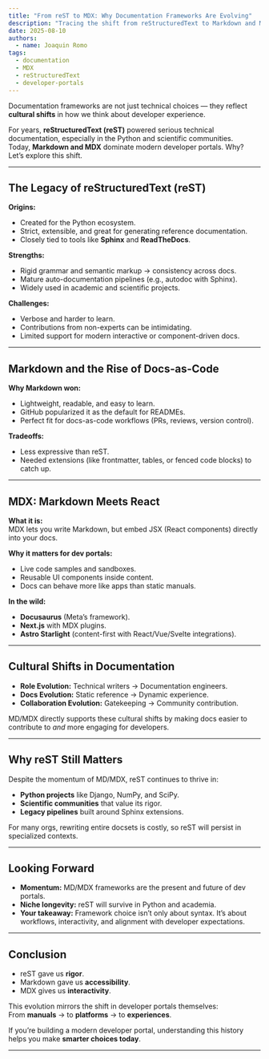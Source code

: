 ```yaml
---
title: "From reST to MDX: Why Documentation Frameworks Are Evolving"
description: "Tracing the shift from reStructuredText to Markdown and MDX, and what it means for modern developer portals."
date: 2025-08-10
authors:
  - name: Joaquin Romo
tags:
  - documentation
  - MDX
  - reStructuredText
  - developer-portals
---
```


Documentation frameworks are not just technical choices — they reflect **cultural shifts** in how we think about developer experience.  

For years, **reStructuredText (reST)** powered serious technical documentation, especially in the Python and scientific communities.  
Today, **Markdown and MDX** dominate modern developer portals. Why? Let’s explore this shift.

---

## The Legacy of reStructuredText (reST)

**Origins:**  
- Created for the Python ecosystem.  
- Strict, extensible, and great for generating reference documentation.  
- Closely tied to tools like **Sphinx** and **ReadTheDocs**.  

**Strengths:**  
- Rigid grammar and semantic markup → consistency across docs.  
- Mature auto-documentation pipelines (e.g., autodoc with Sphinx).  
- Widely used in academic and scientific projects.  

**Challenges:**  
- Verbose and harder to learn.  
- Contributions from non-experts can be intimidating.  
- Limited support for modern interactive or component-driven docs.  

---

## Markdown and the Rise of Docs-as-Code

**Why Markdown won:**  
- Lightweight, readable, and easy to learn.  
- GitHub popularized it as the default for READMEs.  
- Perfect fit for docs-as-code workflows (PRs, reviews, version control).  

**Tradeoffs:**  
- Less expressive than reST.  
- Needed extensions (like frontmatter, tables, or fenced code blocks) to catch up.  

---

## MDX: Markdown Meets React

**What it is:**  
MDX lets you write Markdown, but embed JSX (React components) directly into your docs.  

**Why it matters for dev portals:**  
- Live code samples and sandboxes.  
- Reusable UI components inside content.  
- Docs can behave more like apps than static manuals.  

**In the wild:**  
- **Docusaurus** (Meta’s framework).  
- **Next.js** with MDX plugins.  
- **Astro Starlight** (content-first with React/Vue/Svelte integrations).  

---

## Cultural Shifts in Documentation

- **Role Evolution:** Technical writers → Documentation engineers.  
- **Docs Evolution:** Static reference → Dynamic experience.  
- **Collaboration Evolution:** Gatekeeping → Community contribution.  

MD/MDX directly supports these cultural shifts by making docs easier to contribute to *and* more engaging for developers.  

---

## Why reST Still Matters

Despite the momentum of MD/MDX, reST continues to thrive in:  
- **Python projects** like Django, NumPy, and SciPy.  
- **Scientific communities** that value its rigor.  
- **Legacy pipelines** built around Sphinx extensions.  

For many orgs, rewriting entire docsets is costly, so reST will persist in specialized contexts.  

---

## Looking Forward

- **Momentum:** MD/MDX frameworks are the present and future of dev portals.  
- **Niche longevity:** reST will survive in Python and academia.  
- **Your takeaway:** Framework choice isn’t only about syntax. It’s about workflows, interactivity, and alignment with developer expectations.  

---

## Conclusion

- reST gave us **rigor**.  
- Markdown gave us **accessibility**.  
- MDX gives us **interactivity**.  

This evolution mirrors the shift in developer portals themselves:  
From **manuals** → to **platforms** → to **experiences**.  

If you’re building a modern developer portal, understanding this history helps you make **smarter choices today**.

---